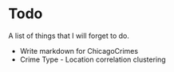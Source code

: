 # Todo
A list of things that I will forget to do.

 * Write markdown for ChicagoCrimes
 * Crime Type - Location correlation clustering
